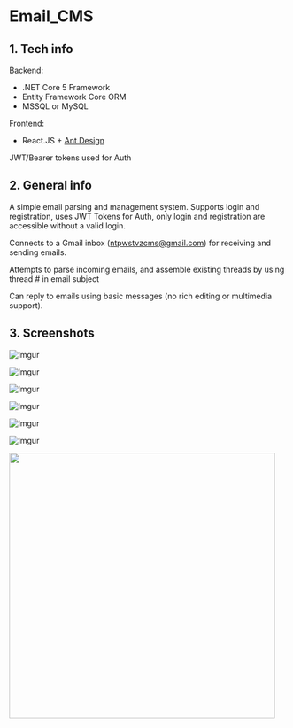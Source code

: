 # Email_CMS

## 1. Tech info
Backend:
* .NET Core 5 Framework
* Entity Framework Core ORM
* MSSQL or MySQL

Frontend:
* React.JS + [Ant Design](https://ant.design/components/overview/)

JWT/Bearer tokens used for Auth

## 2. General info
A simple email parsing and management system. Supports login and registration, uses JWT Tokens for Auth, only login and registration are accessible without a valid login.

Connects to a Gmail inbox (ntpwstvzcms@gmail.com) for receiving and sending emails.

Attempts to parse incoming emails, and assemble existing threads by using thread # in email subject

Can reply to emails using basic messages (no rich editing or multimedia support).

## 3. Screenshots
![Imgur](https://i.imgur.com/5FqVgaa.png)

![Imgur](https://i.imgur.com/7Bt3lNw.png)

![Imgur](https://i.imgur.com/n8X6ixS.png)

![Imgur](https://i.imgur.com/33M6bjA.png)

![Imgur](https://i.imgur.com/6ch6uzf.png)

![Imgur](https://i.imgur.com/aMDEYqC.png)

<img src="https://i.imgur.com/DcCUSXo.png" width="480px" />
